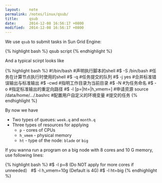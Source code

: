 ```yaml
---
layout:    note
permalink: /notes/linux/qsub/
title:     qsub
date:      2014-12-08 16:56:17 +0800
modified:  2014-12-08 16:56:17 +0800
---
```


We use `qsub` to submit tasks in Sun Grid Engine:

{% highlight bash %}
qsub script
{% endhighlight %}

And a typical scirpt looks like

{% highlight bash %}
#!/bin/bash                     #声明执行脚本的shell
#$ -S /bin/bash                 #任务在计算节点执行时使用的shell
#$ -q <queue>                   #任务提交的队列
#$ -j yes                       #合并标准错误输出与标准输出
#$ -cwd                         #指明工作目录为当前目录
#$ -N <task>                    #为任务命名
#$ -o <path>                    #指定标准输出的重定向路径
#$ -l [p=|ht=|h_vmem=]          #申请资源
source /data/home/…/.bashrc     #配置用户自定义的环境变量
<bash command>                  #提交的任务
{% endhighlight %}

By now we have

- Two types of queues: `week.q` and `month.q`
- Three types of resources for applying
  - `p` - cores of CPUs
  - `h_vmem` - physical memory
  - `ht` - type of the node: `blade` or `big`

If you wanna run a program on a big node with 8 cores and 10 G memory, use following lines:

{% highlight bash %}
#$ -l p=8          (Do NOT apply for more cores if unneeded）
#$ -l h_vmem=10g   (Default is 4G)
#$ -l ht=big
{% endhighlight %}
